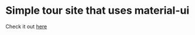 # Simple tour site that uses material-ui

Check it out [here](https://venerable-fox-5b7623.netlify.app)
